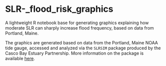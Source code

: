 # SLR-_flood_risk_graphics
A lightweight R notebook base for generating graphics explaining how moderate SLR can sharply increase flood frequency, based on data from Portland, Maine.

The graphics are generated based on data from the Portland, Maine NOAA tide gauge,
accessed and analyzed via the `SLRSIM` package produced by the 
Casco Bay Estuary Partnership.  More information on the package is
available [here](https://github.com/ccb60/SLRSIM.git).
